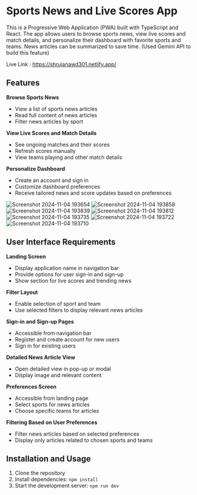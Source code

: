 # Sports News and Live Scores App

This is a Progressive Web Application (PWA) built with TypeScript and React. The app allows users to browse sports news, view live scores and match details, and personalize their dashboard with favorite sports and teams. News articles can be summarized to save time. (Used Gemini API to build this feature)

Live Link : https://shrujanawd301.netlify.app/

## Features

**Browse Sports News**
- View a list of sports news articles
- Read full content of news articles
- Filter news articles by sport

**View Live Scores and Match Details**
- See ongoing matches and their scores
- Refresh scores manually
- View teams playing and other match details

**Personalize Dashboard**
- Create an account and sign in
- Customize dashboard preferences
- Receive tailored news and score updates based on preferences

![Screenshot 2024-11-04 193654](https://github.com/user-attachments/assets/9df072a5-9ed5-4502-b8ca-13bc6ccecef7)
![Screenshot 2024-11-04 193858](https://github.com/user-attachments/assets/5ad21af7-0d07-491f-a66e-534b2c069eef)
![Screenshot 2024-11-04 193839](https://github.com/user-attachments/assets/38bb3691-a567-486f-97bd-39f97e1eb29c)
![Screenshot 2024-11-04 193812](https://github.com/user-attachments/assets/4bb84a0c-c333-4b97-8126-519eece71bb3)
![Screenshot 2024-11-04 193735](https://github.com/user-attachments/assets/3dedaab0-85ed-4c84-b24e-410324fbd90f)
![Screenshot 2024-11-04 193722](https://github.com/user-attachments/assets/74c8c1d6-b580-4ba2-9210-909c0849892a)
![Screenshot 2024-11-04 193710](https://github.com/user-attachments/assets/38f8b9a5-5087-4b6d-9878-9331c46c8a32)




## User Interface Requirements

**Landing Screen**
- Display application name in navigation bar
- Provide options for user sign-in and sign-up
- Show section for live scores and trending news

**Filter Layout**
- Enable selection of sport and team
- Use selected filters to display relevant news articles

**Sign-in and Sign-up Pages**
- Accessible from navigation bar
- Register and create account for new users
- Sign in for existing users

**Detailed News Article View**
- Open detailed view in pop-up or modal
- Display image and relevant content

**Preferences Screen**
- Accessible from landing page
- Select sports for news articles
- Choose specific teams for articles

**Filtering Based on User Preferences**
- Filter news articles based on selected preferences
- Display only articles related to chosen sports and teams

## Installation and Usage

1. Clone the repository
2. Install dependencies: `npm install`
3. Start the development server: `npm run dev`

